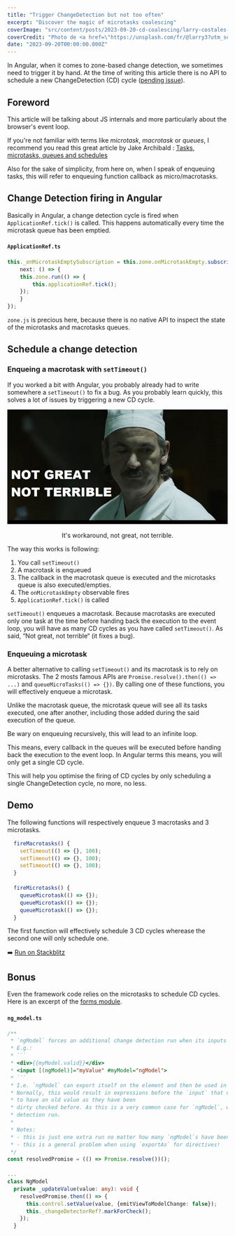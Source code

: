 ```yaml
---
title: "Trigger ChangeDetection but not too often"
excerpt: "Discover the magic of microtasks coalescing"
coverImage: "src/content/posts/2023-09-20-cd-coalescing/larry-costales-YFR_x3MqpHc-unsplash.jpg"
coverCredit: "Photo de <a href=\"https://unsplash.com/fr/@larry3?utm_source=unsplash&utm_medium=referral&utm_content=creditCopyText\">Larry Costales</a> sur <a href=\"https://unsplash.com/fr/photos/YFR_x3MqpHc?utm_source=unsplash&utm_medium=referral&utm_content=creditCopyText\">Unsplash</a>"
date: "2023-09-20T00:00:00.000Z"
---
```


In Angular, when it comes to zone-based change detection, we sometimes need to trigger it by hand.
At the time of writing this article there is no API to schedule a new ChangeDetection (CD) cycle ([pending issue](https://github.com/angular/angular/issues/43168)).

## Foreword

This article will be talking about JS internals and more particularly about the browser's event loop.

If you're not familiar with terms like *microtask*, *macrotask* or *queues*, I recommend you read this great article by Jake Archibald : [Tasks, microtasks, queues and schedules](https://jakearchibald.com/2015/tasks-microtasks-queues-and-schedules/)

Also for the sake of simplicity, from here on, when I speak of enqueuing tasks, this will refer to enqueuing function callback as micro/macrotasks.

## Change Detection firing in Angular

Basically in Angular, a change detection cycle is fired when `ApplicationRef.tick()` is called.
This happens automatically every time the microtask queue has been emptied.

#### **`ApplicationRef.ts`**

```ts
this._onMicrotaskEmptySubscription = this.zone.onMicrotaskEmpty.subscribe({
    next: () => {
    this.zone.run(() => {
        this.applicationRef.tick();
    });
    }
});
```

`zone.js` is precious here, because there is no native API to inspect the state of the microtasks and macrotasks queues.

## Schedule a change detection

### Enqueing a macrotask with `setTimeout()`

If you worked a bit with Angular, you probably already had to write somewhere a `setTimeout()` to fix a bug.
As you probably learn quickly, this solves a lot of issues by triggering a new CD cycle.

![Not great, not terrible](src/content/posts/2023-09-20-cd-coalescing/not-great.jpg)

<p style="text-align: center;">It's workaround, not great, not terrible.</p>

The way this works is following:

1. You call `setTimeout()`
2. A macrotask is enqueued
3. The callback in the macrotask queue is executed and the microtasks queue is also executed/empties.
4. The `onMicrotaskEmpty` observable fires
5. `ApplicationRef.tick()` is called

`setTimeout()` enqueues a macrotask. Because macrotasks are executed only one task at the time before handing back the execution to the event loop,
you will have as many CD cycles as you have called `setTimeout()`.
As said, “Not great, not terrible“ (it fixes a bug).

### Enqueuing a microtask

A better alternative to calling `setTimeout()` and its macrotask is to rely on microtasks.
The 2 mosts famous APIs are `Promise.resolve().then(() => ...)` and `queueMicroTasks(() => {})`.
By calling one of these functions, you will effectively enqueue a microtask.

Unlike the macrotask queue, the microtask queue will see all its tasks executed, one after another, including those added during the said execution of the queue.

<div class="warning">Be wary on enqueuing recursively, this will lead to an infinite loop.</div>

This means, every callback in the queues will be executed before handing back the execution to the event loop. In Angular terms this means, you will only get a single CD cycle.

This will help you optimise the firing of CD cycles by only scheduling a single ChangeDetection cycle, no more, no less.

## Demo

The following functions will respectively enqueue 3 macrotasks and 3 microtasks.

```ts
  fireMacrotasks() {
    setTimeout(() => {}, 100);
    setTimeout(() => {}, 100);
    setTimeout(() => {}, 100);
  }

  fireMicrotasks() {
    queueMicrotask(() => {});
    queueMicrotask(() => {});
    queueMicrotask(() => {});
  }
```

The first function will effectively schedule 3 CD cycles wherease the second one will only schedule one.

➡️ [Run on Stackblitz](https://stackblitz.com/edit/angular-tasks-coalescing?file=src%2Fmain.ts)

## Bonus

Even the framework code relies on the microtasks to schedule CD cycles. Here is an excerpt of the [forms module](https://github.com/angular/angular/blob/0ee0f780e4c19d43dde9bac0bb6468ea6431d24b/packages/forms/src/directives/ng_model.ts#L30-L47).

#### **`ng_model.ts`**

```ts
/**
 * `ngModel` forces an additional change detection run when its inputs change:
 * E.g.:
 * ```
 * <div>{{myModel.valid}}</div>
 * <input [(ngModel)]="myValue" #myModel="ngModel">
 * ```
 * I.e. `ngModel` can export itself on the element and then be used in the template.
 * Normally, this would result in expressions before the `input` that use the exported directive
 * to have an old value as they have been
 * dirty checked before. As this is a very common case for `ngModel`, we added this second change
 * detection run.
 *
 * Notes:
 * - this is just one extra run no matter how many `ngModel`s have been changed.
 * - this is a general problem when using `exportAs` for directives!
 */
const resolvedPromise = (() => Promise.resolve())();

...
class NgModel 
  private _updateValue(value: any): void {
    resolvedPromise.then(() => {
      this.control.setValue(value, {emitViewToModelChange: false});
      this._changeDetectorRef?.markForCheck();
    });
  }

```
